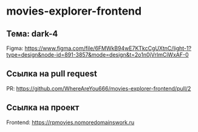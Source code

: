 # movies-explorer-frontend

## Тема: dark-4

Figma: https://www.figma.com/file/6FMWkB94wE7KTkcCgUXtnC/light-1?type=design&node-id=891-3857&mode=design&t=2o1n0jVrlmCiWxAF-0

## Ссылка на pull request

PR: https://github.com/WhereAreYou666/movies-explorer-frontend/pull/2

## Ссылка на проект

Frontend: https://rpmovies.nomoredomainswork.ru